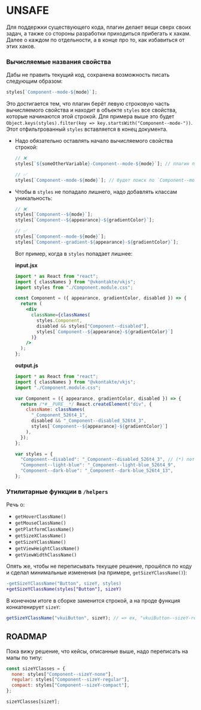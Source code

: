 # UNSAFE

Для поддержки существующего кода, плагин делает вещи сверх своих задач, а также со стороны разработки приходиться
прибегать к хакам. Далее о каждом по отдельности, а в конце про то, как избавиться от этих хаков.

### Вычисляемые названия свойства

Дабы не править текущий код, сохранена возможность писать следующим образом:

```js
styles[`Component--mode-${mode}`];
```

Это достигается тем, что плагин берёт левую строковую часть вычисляемого свойства и находит в объекте `styles` все
свойства, которые начинаются этой строкой. Для примера выше это будет
`Object.keys(styles).filter(key => key.startsWith("Component--mode-"))`. Этот отфильтрованный `styles` вставляется в
конец документа.

- Надо обязательно оставлять начало вычисляемого свойства строкой:

  ```js
  // ❌
  styles[`${someOtherVariable}-Component--mode-${mode}`]; // плагин пропустит этот кейс

  // ✅
  styles[`Component--mode-${mode}`]; // будет поиск по `Component--mode-`
  ```

- Чтобы в `styles` не попадало лишнего, надо добавлять классам уникальность:

  ```js
  // ❌
  styles[`Component--${mode}`];
  styles[`Component--${appearance}-${gradientColor}`];

  // ✅
  styles[`Component--mode-${mode}`];
  styles[`Component--gradient-${appearance}-${gradientColor}`];
  ```

  Вот пример, когда в `styles` попадает лишнее:

  **input.jsx**

  ```jsx
  import * as React from "react";
  import { classNames } from "@vkontakte/vkjs";
  import styles from "./Component.module.css";

  const Component = ({ appearance, gradientColor, disabled }) => {
    return (
      <div
        className={classNames(
          styles.Component,
          disabled && styles["Component--disabled"],
          styles[`Component--${appearance}-${gradientColor}`]
        )}
      />
    );
  };
  ```

  **output.js**

  ```js
  import * as React from "react";
  import { classNames } from "@vkontakte/vkjs";
  import "./Component.module.css";

  var Component = ({ appearance, gradientColor, disabled }) => {
    return /*#__PURE__*/ React.createElement("div", {
      className: classNames(
        "_Component_526t4_1",
        disabled && "_Component--disabled_526t4_3",
        styles[`Component--${appearance}-${gradientColor}`]
      ),
    });
  };

  var styles = {
    "Component--disabled": "_Component--disabled_526t4_3", // (*) потому что искалось по `Component--`
    "Component--light-blue": "_Component--light-blue_526t4_9",
    "Component--dark-blue": "_Component--dark-blue_526t4_13",
  };
  ```

### Утилитарные функции в `/helpers`

Речь о:

- `getHoverClassName()`
- `getMouseClassName()`
- `getPlatformClassName()`
- `getSizeXClassName()`
- `getSizeYClassName()`
- `getViewHeightClassName()`
- `getViewWidthClassName()`

Опять же, чтобы не переписывать текущее решение, прошёлся по коду и сделал минимальные изменения (на примере, `getSizeYClassName()`):

```diff
-getSizeYClassName("Button", sizeY, styles)
+getSizeYClassName(styles["Button"], sizeY)
```

В конечном итоге в сборке заменится строкой, а на проде функция конкатенирует `sizeY`:

```js
getSizeYClassName("vkuiButton", sizeY); // => ex, "vkuiButton--sizeY-regular"
```

## ROADMAP

Пока вижу решение, что кейсы, описанные выше, надо переписать на мапы по типу:

```js
const sizeYClasses = {
  none: styles["Component--sizeY-none"],
  regular: styles["Component--sizeY-regular"],
  compact: styles["Component--sizeY-compact"],
};

sizeYClasses[sizeY];
```
